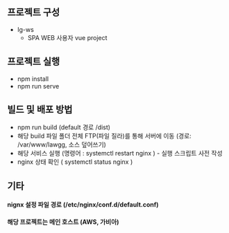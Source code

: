## 프로젝트 구성
 
- lg-ws 
    - SPA WEB 사용자 vue project
 
## 프로젝트 실행

- npm install
- npm run serve

## 빌드 및 배포 방법
 
- npm run build (default 경로 /dist)
- 해당 build 파일 폴더 전체 FTP(파일 질라)를 통해 서버에 이동 (경로: /var/www/lawgg, 소스 덮어쓰기)
- 해당 서비스 실행 (명령어 : systemctl restart nginx ) - 실행 스크립트 사전 작성
- nginx 상태 확인 ( systemctl status nginx )

## 기타

#### nignx 설정 파일 경로 (/etc/nginx/conf.d/default.conf)
#### 해당 프로젝트는 메인 호스트 (AWS, 가비아)